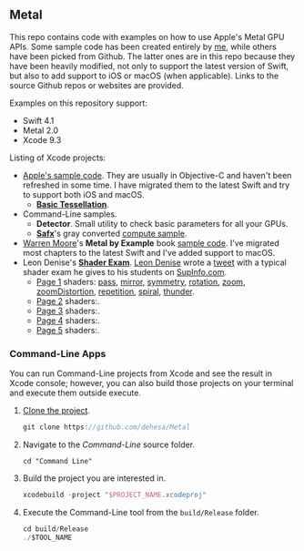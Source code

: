 Metal
-----

This repo contains code with examples on how to use Apple's Metal GPU APIs. Some sample code has been created entirely by [me](https://github.com/dehesa), while others have been picked from Github. The latter ones are in this repo because they have been heavily modified, not only to support the latest version of Swift, but also to add support to iOS or macOS (when applicable). Links to the source Github repos or websites are provided.

Examples on this repository support:
- Swift 4.1
- Metal 2.0
- Xcode 9.3

Listing of Xcode projects:
- [Apple's sample code](https://developer.apple.com/metal).
   They are usually in Objective-C and haven't been refreshed in some time. I have migrated them to the latest Swift and try to support both iOS and macOS.
   - [**Basic Tessellation**](https://developer.apple.com/library/content/samplecode/MetalBasicTessellation/Introduction/Intro.html).
- Command-Line samples.
   - **Detector**. Small utility to check basic parameters for all your GPUs.
   - [**Safx**](https://github.com/safx)'s gray converted [compute sample](https://github.com/safx/Metal-CommandLine-Sample-Swift).
- [Warren Moore](https://warrenmoore.net)'s **Metal by Example** book [sample code](https://github.com/metal-by-example/sample-code).
   I've migrated most chapters to the latest Swift and I've added support to macOS.
- Leon Denise's [**Shader Exam**](https://twitter.com/leondenise).
  [Leon Denise](https://twitter.com/leondenise) wrote a [tweet](https://twitter.com/leondenise/status/953716696161882114) with a typical shader exam he gives to his students on [SupInfo.com](https://rubika-edu.com).
  - [Page 1](Shader%20Exam/Sources/Common/Assets/Exam/Page1.png) shaders:
    [pass](Shader%20Exam/Sources/Common/ShadersPage1.metal#L7),
    [mirror](Shader%20Exam/Sources/Common/ShadersPage1.metal#L17), 
    [symmetry](Shader%20Exam/Sources/Common/ShadersPage1.metal#L24),
    [rotation](Shader%20Exam/Sources/Common/ShadersPage1.metal#L32),
    [zoom](Shader%20Exam/Sources/Common/ShadersPage1.metal#L48),
    [zoomDistortion](Shader%20Exam/Sources/Common/ShadersPage1.metal#L57),
    [repetition](Shader%20Exam/Sources/Common/ShadersPage1.metal#L67), 
    [spiral](Shader%20Exam/Sources/Common/ShadersPage1.metal#L74), 
    [thunder](Shader%20Exam/Sources/Common/ShadersPage1.metal#L90).
  - [Page 2](Shader%20Exam/Sources/Common/Assets/Exam/Page2.png) shaders:.
  - [Page 3](Shader%20Exam/Sources/Common/Assets/Exam/Page3.png) shaders:.
  - [Page 4](Shader%20Exam/Sources/Common/Assets/Exam/Page4.png) shaders:.
  - [Page 5](Shader%20Exam/Sources/Common/Assets/Exam/Page5.png) shaders:.

### Command-Line Apps

You can run Command-Line projects from Xcode and see the result in Xcode console; however, you can also build those projects on your terminal and execute them outside execute.

1. [Clone the project](xcode://clone?repo=https://github.com/dehesa/Metal).
    ```swift
   git clone https://github.com/dehesa/Metal
   ```

2. Navigate to the _Command-Line_ source folder.
    ```
    cd "Command Line"
    ```

3. Build the project you are interested in.
   ```swift
   xcodebuild -project "$PROJECT_NAME.xcodeproj"
   ```

3. Execute the Command-Line tool from the `build/Release` folder.
    ```swift
   cd build/Release
   ./$TOOL_NAME
   ```
